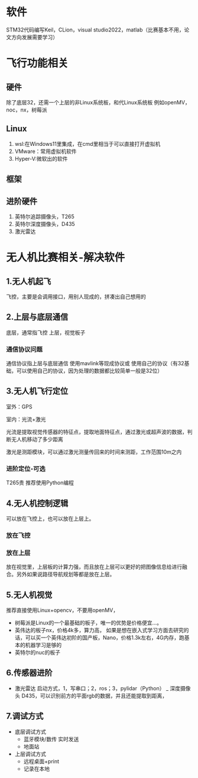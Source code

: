 # 软件
STM32代码编写Keil，CLion，visual studio2022，matlab（比赛基本不用，论文方向发展需要学习）
# 飞行功能相关
## 硬件
除了底层32，还需一个上层的非Linux系统板，和代Linux系统板
例如openMV，noc，nx，树莓派
## Linux
1. wsl:在Windows11里集成，在cmd里相当于可以直接打开虚拟机
2. VMware：常用虚拟机软件
3. Hyper-V:微软出的软件
## 框架
## 进阶硬件
1. 英特尔追踪摄像头，T265
2. 英特尔深度摄像头，D435
3. 激光雷达
# 无人机比赛相关-解决软件
## 1.无人机起飞
飞控，主要是会调用接口，用别人现成的，拼凑出自己想用的

## 2.上层与底层通信
底层，通常指飞控
上层，视觉板子

### 通信协议问题
通信协议指上层与底层通信
使用mavlink等现成协议或
使用自己的协议（有32基础，可以使用自己的协议，因为处理的数据都比较简单一般是32位）

## 3.无人机飞行定位
室外：GPS

室内：光流+激光

光流是提取视觉传感器的特征点，提取地面特征点，通过激光或超声波的数据，判断无人机移动了多少距离

激光是测距模块，可以通过激光测量传回来的时间来测距，工作范围10m之内

### 进阶定位-可选
T265贵 推荐使用Python编程
## 4.无人机控制逻辑
可以放在飞控上，也可以放在上层上。
### 放在飞控
### 放在上层
放在视觉里，上层板的计算力强，而且放在上层可以更好的把图像信息给进行融合。另外如果说路径导航规划等都是放在上层。

## 5.无人机视觉
推荐直接使用Linux+opencv，不要用openMV，
- 树莓派是Linux的一个最基础的板子，唯一的优势是价格便宜...。
- 英伟达的板子nx，价格4k多，算力高，
如果是想在嵌入式学习方面去研究的话，可以买一个英伟达初阶的国产板，Nano，价格1.3k左右，4G内存，跑基本的机器学习是够的
- 英特尔的nuc的板子
## 6.传感器进阶
- 激光雷达
启动方式，1，写串口；2，ros；3，pylidar（Python）
_ 深度摄像头
D435，可以识别前方的平面rgb的数据，并且还能提取到距离，
## 7.调试方式
- 底层调试方式
  - 蓝牙模块/数传 实时发送
  - 地面站
- 上层调试方式
  - 远程桌面+print
  - 记录在本地
